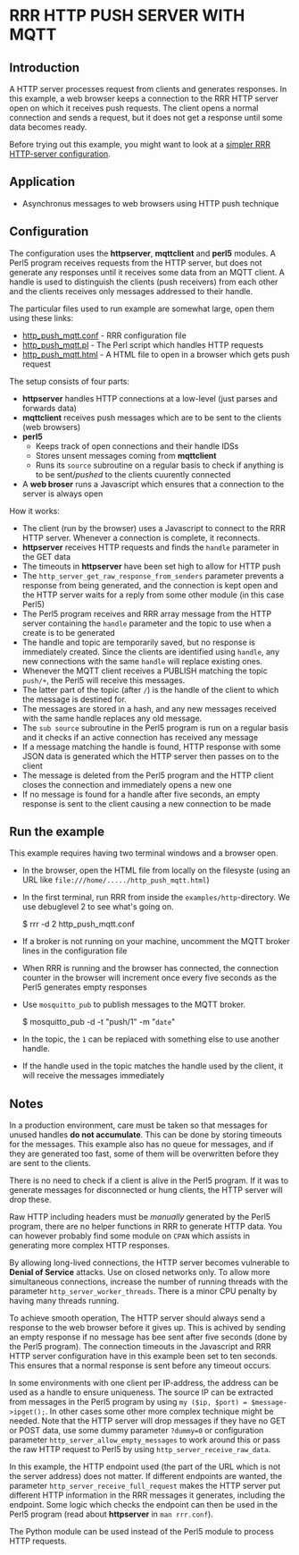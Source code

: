 # RRR HTTP PUSH SERVER WITH MQTT

## Introduction

A HTTP server processes request from clients and generates responses.
In this example, a web browser keeps a connection to the RRR HTTP server open on which it receives push requests.
The client opens a normal connection and sends a request, but it does not get a response until some data becomes ready.

Before trying out this example, you might want to look at a [simpler RRR HTTP-server configuration](http_server.md).

## Application

* Asynchronus messages to web browsers using HTTP push technique

## Configuration

The configuration uses the **httpserver**, **mqttclient** and **perl5** modules. A Perl5 program receives
requests from the HTTP server, but does not generate any responses until it receives some data from an
MQTT client. A handle is used to distinguish the clients (push receivers) from each other and the clients
receives only messages addressed to their handle.

The particular files used to run example are somewhat large, open them using these links:

* [http\_push\_mqtt.conf](http_push_mqtt.conf) - RRR configuration file
* [http\_push\_mqtt.pl](http_push_mqtt.pl) - The Perl script which handles HTTP requests
* [http\_push\_mqtt.html](http_push_mqtt.html) - A HTML file to open in a browser which gets push request

The setup consists of four parts:

* **httpserver** handles HTTP connections at a low-level (just parses and forwards data)
* **mqttclient** receives push messages which are to be sent to the clients (web browsers)
* **perl5**
  * Keeps track of open connections and their handle IDSs
  * Stores unsent messages coming from **mqttclient**
  * Runs its `source` subroutine on a regular basis to check if anything is to be sent/_pushed_ to the clients cuurently connected
* A **web broser** runs a Javascript which ensures that a connection to the server is always open

How it works:

* The client (run by the browser) uses a Javascript to connect to the RRR HTTP server. Whenever a connection is complete, it reconnects.
* **httpserver** receives HTTP requests and finds the `handle` parameter in the GET data
* The timeouts in **httpserver** have been set high to allow for HTTP push
* The `http_server_get_raw_response_from_senders` parameter prevents a response from being generated, and the connection is kept open and the HTTP server
  waits for a reply from some other module (in this case Perl5)
* The Perl5 program receives and RRR array message from the HTTP server containing the `handle` parameter and the topic to
  use when a create is to be generated
* The handle and topic are temporarily saved, but no response is immediately created. Since the clients are identified using `handle`, any new
  connections with the same `handle` will replace existing ones.
* Whenever the MQTT client receives a PUBLISH matching the topic `push/+`, the Perl5 will receive this messages.
* The latter part of the topic (after `/`) is the handle of the client to which the message is destined for.
* The messages are stored in a hash, and any new messages received with the same handle replaces any old message.
* The `sub source` subroutine in the Perl5 program is run on a regular basis and it checks if an active connection has received any message
* If a message matching the handle is found, HTTP response with some JSON data is generated which the HTTP server then passes on to the client
* The message is deleted from the Perl5 program and the HTTP client closes the connection and immediately opens a new one
* If no message is found for a handle after five seconds, an empty response is sent to the client causing a new connection to be made

## Run the example

This example requires having two terminal windows and a browser open.

* In the browser, open the HTML file from locally on the filesyste (using an URL like `file:///home/...../http_push_mqtt.html`)
* In the first terminal, run RRR from inside the `examples/http`-directory. We use debuglevel 2 to see what's going on.

	$ rrr -d 2 http_push_mqtt.conf

* If a broker is not running on your machine, uncomment the MQTT broker lines in the configuration file
* When RRR is running and the browser has connected, the connection counter in the browser will increment once every five seconds as the Perl5 generates empty responses
* Use `mosquitto_pub` to publish messages to the MQTT broker.

	$ mosquitto_pub -d -t "push/1" -m "`date`"

* In the topic, the `1` can be replaced with something else to use another handle.
* If the handle used in the topic matches the handle used by the client, it will receive the messages immediately

## Notes

In a production environment, care must be taken so that messages for unused handles **do not accumulate**.
This can be done by storing timeouts for the messages. This example also has no queue for messages, and if they are generated too fast,
some of them will be overwritten before they are sent to the clients.

There is no need to check if a client is alive in the Perl5 program.
If it was to generate messages for disconnected or hung clients, the HTTP server will drop these.

Raw HTTP including headers must be _manually_ generated by the Perl5 program, there are no helper functions in RRR to generate HTTP data.
You can however probably find some module on `CPAN` which assists in generating more complex HTTP responses.

By allowing long-lived connections, the HTTP server becomes vulnerable to **Denial of Service** attacks. Use on closed networks only. To allow
more simultaneous connections, increase the number of running threads with the parameter `http_server_worker_threads`. There is a minor CPU penalty by
having many threads running.

To achieve smooth operation, The HTTP server should always send a response to the web browser before it gives up.
This is achived by sending an empty response if no message has bee  sent after five seconds (done by the Perl5 program).
The connection timeouts in the Javascript and RRR HTTP server configuration have in this example been set to ten seconds.
This ensures that a normal response is sent before any timeout occurs.

In some environments with one client per IP-address, the address can be used as a handle to ensure uniqueness.
The source IP can be extracted from messages in the Perl5 program by using `my ($ip, $port) = $message->ipget();`. In other cases some other more complex technique might be needed. Note that the HTTP server will drop messages if they have no GET or POST data, use some dummy parameter `?dummy=0` or configuration parameter `http_server_allow_empty_messages` to work around this or pass the raw HTTP request to Perl5 by using `http_server_receive_raw_data`.

In this example, the HTTP endpoint used (the part of the URL which is not the server address) does not matter.
If different endpoints are wanted, the parameter `http_server_receive_full_request` makes the HTTP server put different HTTP information in the RRR messages it generates, including the endpoint.
Some logic which checks the endpoint can then be used in the  Perl5 program (read about **httpserver** in `man rrr.conf`).

The Python module can be used instead of the Perl5 module to process HTTP requests. 
